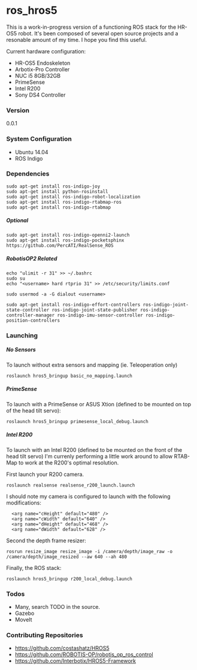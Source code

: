 # ros_hros5

This is a work-in-progress version of a functioning ROS stack for the HR-OS5 robot. It's been composed of several open source projects and a resonable amount of my time. I hope you find this useful.

Current hardware configuration:

  - HR-OS5 Endoskeleton
  - Arbotix-Pro Controller
  - NUC i5 8GB/32GB
  - PrimeSense
  - Intel R200
  - Sony DS4 Controller

### Version
0.0.1

### System Configuration

 - Ubuntu 14.04
 - ROS Indigo

### Dependencies

````
sudo apt-get install ros-indigo-joy
sudo apt-get install python-rosinstall
sudo apt-get install ros-indigo-robot-localization
sudo apt-get install ros-indigo-rtabmap-ros
sudo apt-get install ros-indigo-rtabmap
````

##### Optional

````
sudo apt-get install ros-indigo-openni2-launch
sudo apt-get install ros-indigo-pocketsphinx
https://github.com/PercATI/RealSense_ROS
````

##### RobotisOP2 Related

````
echo "ulimit -r 31" >> ~/.bashrc
sudo su
echo "<username> hard rtprio 31" >> /etc/security/limits.conf

sudo usermod -a -G dialout <username>

sudo apt-get install ros-indigo-effort-controllers ros-indigo-joint-state-controller ros-indigo-joint-state-publisher ros-indigo-controller-manager ros-indigo-imu-sensor-controller ros-indigo-position-controllers 
````

### Launching

##### No Sensors

To launch without extra sensors and mapping (ie. Teleoperation only)
```
roslaunch hros5_bringup basic_no_mapping.launch
```

##### PrimeSense
To launch with a PrimeSense or ASUS Xtion (defined to be mounted on top of the head tilt servo):

```
roslaunch hros5_bringup primesense_local_debug.launch
```

##### Intel R200
To launch with an Intel R200 (defined to be mounted on the front of the head tilt servo) I'm currenly performing a little work around to allow RTAB-Map to work at the R200's optimal resolution.

First launch your R200 camera.
```
roslaunch realsense realsense_r200_launch.launch
```

I should note my camera is configured to launch with the following modifications:
```
  <arg name="cHeight" default="480" />
  <arg name="cWidth" default="640" />
  <arg name="dHeight" default="468" />
  <arg name="dWidth" default="628" />
```
Second the depth frame resizer:
```
rosrun resize_image resize_image -i /camera/depth/image_raw -o /camera/depth/image_resized --aw 640 --ah 480
```

Finally, the ROS stack:
```
roslaunch hros5_bringup r200_local_debug.launch
```

### Todos

 - Many, search TODO in the source.
 - Gazebo
 - MoveIt

### Contributing Repositories

 - https://github.com/costashatz/HROS5
 - https://github.com/ROBOTIS-OP/robotis_op_ros_control
 - https://github.com/Interbotix/HROS5-Framework
